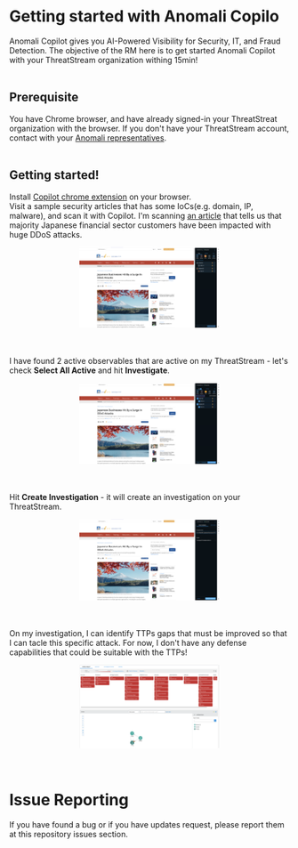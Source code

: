 # Getting started with Anomali Copilo
Anomali Copilot gives you AI-Powered Visibility for Security, IT, and Fraud Detection. The objective of the RM here is to get started Anomali Copilot with your ThreatStream organization withing 15min!
<br>
<br>

## Prerequisite
You have Chrome browser, and have already signed-in your ThreatStreat organization with the browser. If you don't have your ThreatStream account, contact with your [Anomali representatives](https://www.anomali.com/contact).
<br>
<br>


## Getting started!
Install [Copilot chrome extension](https://chromewebstore.google.com/detail/anomali-copilot/ghmbpcmonklliphfbkdbedkdkilfbngm) on your browser.
<br>
Visit a sample security articles that has some IoCs(e.g. domain, IP, malware), and scan it with Copilot. I'm scanning [an article](https://www.govinfosecurity.com/japanese-businesses-hit-by-surge-in-ddos-attacks-a-27216) that tells us that majority Japanese financial sector customers have been impacted with huge DDoS attacks.
<br>
<div align="center">
<img src="./images/Scaned Article.png" width=50%>
</div>
<br>
<br>


I have found 2 active observables that are active on my ThreatStream - let's check **Select All Active** and hit **Investigate**. 
<br>
<div align="center">
<img src="./images/Investigate.png" width=50%>
</div>
<br>
<br>


Hit **Create Investigation** - it will create an investigation on your ThreatStream.
<br>
<div align="center">
<img src="./images/Create Investigation.png" width=50%>
</div>
<br>
<br>

On my investigation, I can identify TTPs gaps that must be improved so that I can tacle this specific attack. For now, I don't have any defense capabilities that could be suitable with the TTPs!
<br>
<div align="center">
<img src="./images/Identify TTPs Gaps.png" width=50%>
</div>
<br>
<br>


#  Issue Reporting
If you have found a bug or if you have updates request, please report them at this repository issues section.
